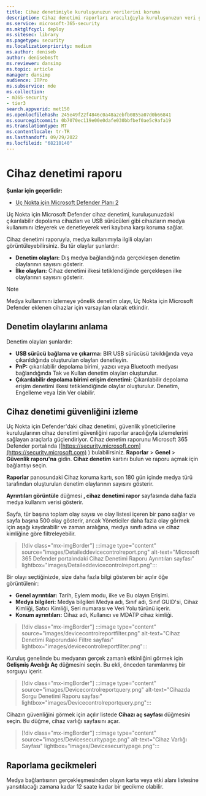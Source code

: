 ```yaml
---
title: Cihaz denetimiyle kuruluşunuzun verilerini koruma
description: Cihaz denetimi raporları aracılığıyla kuruluşunuzun veri güvenliğini izleyin.
ms.service: microsoft-365-security
ms.mktglfcycl: deploy
ms.sitesec: library
ms.pagetype: security
ms.localizationpriority: medium
ms.author: deniseb
author: denisebmsft
ms.reviewer: dansimp
ms.topic: article
manager: dansimp
audience: ITPro
ms.subservice: mde
ms.collection:
- m365-security
- tier3
search.appverid: met150
ms.openlocfilehash: 245e49f22f4846c0a48a2ebfb0855a07d0b66841
ms.sourcegitcommit: 0b7070ec119e00e0dafe030bbfbef0ae5c9afa19
ms.translationtype: MT
ms.contentlocale: tr-TR
ms.lasthandoff: 09/29/2022
ms.locfileid: "68210140"
---
```

# <a name="device-control-report"></a>Cihaz denetimi raporu

**Şunlar için geçerlidir:** 
- [Uç Nokta için Microsoft Defender Planı 2](https://go.microsoft.com/fwlink/p/?linkid=2154037)

Uç Nokta için Microsoft Defender cihaz denetimi, kuruluşunuzdaki çıkarılabilir depolama cihazları ve USB sürücüleri gibi cihazların medya kullanımını izleyerek ve denetleyerek veri kaybına karşı koruma sağlar.

Cihaz denetimi raporuyla, medya kullanımıyla ilgili olayları görüntüleyebilirsiniz. Bu tür olaylar şunlardır:

- **Denetim olayları:** Dış medya bağlandığında gerçekleşen denetim olaylarının sayısını gösterir.
- **İlke olayları:** Cihaz denetimi ilkesi tetiklendiğinde gerçekleşen ilke olaylarının sayısını gösterir.

> [!NOTE]
> Medya kullanımını izlemeye yönelik denetim olayı, Uç Nokta için Microsoft Defender eklenen cihazlar için varsayılan olarak etkindir.

## <a name="understanding-the-audit-events"></a>Denetim olaylarını anlama

Denetim olayları şunlardır:

- **USB sürücü bağlama ve çıkarma:** BIR USB sürücüsü takıldığında veya çıkarıldığında oluşturulan olayları denetleyin.
- **PnP:** çıkarılabilir depolama birimi, yazıcı veya Bluetooth medyası bağlandığında Tak ve Kullan denetim olayları oluşturulur.
- **Çıkarılabilir depolama birimi erişim denetimi:** Çıkarılabilir depolama erişim denetimi ilkesi tetiklendiğinde olaylar oluşturulur. Denetim, Engelleme veya İzin Ver olabilir.

## <a name="monitor-device-control-security"></a>Cihaz denetimi güvenliğini izleme

Uç Nokta için Defender'daki cihaz denetimi, güvenlik yöneticilerine kuruluşlarının cihaz denetimi güvenliğini raporlar aracılığıyla izlemelerini sağlayan araçlarla güçlendiriyor. Cihaz denetim raporunu Microsoft 365 Defender portalında ([https://security.microsoft.com](https://security.microsoft.com) ) bulabilirsiniz. **Raporlar** > **Genel** > **Güvenlik raporu'na** gidin. **Cihaz denetim** kartını bulun ve raporu açmak için bağlantıyı seçin. 

**Raporlar** panosundaki Cihaz koruma kartı, son 180 gün içinde medya türü tarafından oluşturulan denetim olaylarının sayısını gösterir.

**Ayrıntıları görüntüle** düğmesi **, cihaz denetimi rapor** sayfasında daha fazla medya kullanım verisi gösterir.

Sayfa, tür başına toplam olay sayısı ve olay listesi içeren bir pano sağlar ve sayfa başına 500 olay gösterir, ancak Yöneticiler daha fazla olay görmek için aşağı kaydırabilir ve zaman aralığına, medya sınıfı adına ve cihaz kimliğine göre filtreleyebilir.

> [!div class="mx-imgBorder"]
> :::image type="content" source="images/Detaileddevicecontrolreport.png" alt-text="Microsoft 365 Defender portalındaki Cihaz Denetimi Raporu Ayrıntıları sayfası" lightbox="images/Detaileddevicecontrolreport.png":::

Bir olayı seçtiğinizde, size daha fazla bilgi gösteren bir açılır öğe görüntülenir:

- **Genel ayrıntılar:** Tarih, Eylem modu, ilke ve Bu olayın Erişimi.
- **Medya bilgileri:** Medya bilgileri Medya adı, Sınıf adı, Sınıf GUID'si, Cihaz Kimliği, Satıcı Kimliği, Seri numarası ve Veri Yolu türünü içerir.
- **Konum ayrıntıları:** Cihaz adı, Kullanıcı ve MDATP cihaz kimliği.

> [!div class="mx-imgBorder"]
> :::image type="content" source="images/devicecontrolreportfilter.png" alt-text="Cihaz Denetimi Raporundaki Filtre sayfası" lightbox="images/devicecontrolreportfilter.png":::

Kuruluş genelinde bu medyanın gerçek zamanlı etkinliğini görmek için **Gelişmiş Avcılığı Aç** düğmesini seçin. Bu ekli, önceden tanımlanmış bir sorguyu içerir.

> [!div class="mx-imgBorder"]
> :::image type="content" source="images/Devicecontrolreportquery.png" alt-text="Cihazda Sorgu Denetimi Raporu sayfası" lightbox="images/Devicecontrolreportquery.png":::

Cihazın güvenliğini görmek için açılır listede **Cihazı aç sayfası** düğmesini seçin. Bu düğme, cihaz varlığı sayfasını açar.

> [!div class="mx-imgBorder"]
> :::image type="content" source="images/Devicesecuritypage.png" alt-text="Cihaz Varlığı Sayfası" lightbox="images/Devicesecuritypage.png":::

## <a name="reporting-delays"></a>Raporlama gecikmeleri

Medya bağlantısının gerçekleşmesinden olayın karta veya etki alanı listesine yansıtılacağı zamana kadar 12 saate kadar bir gecikme olabilir.
